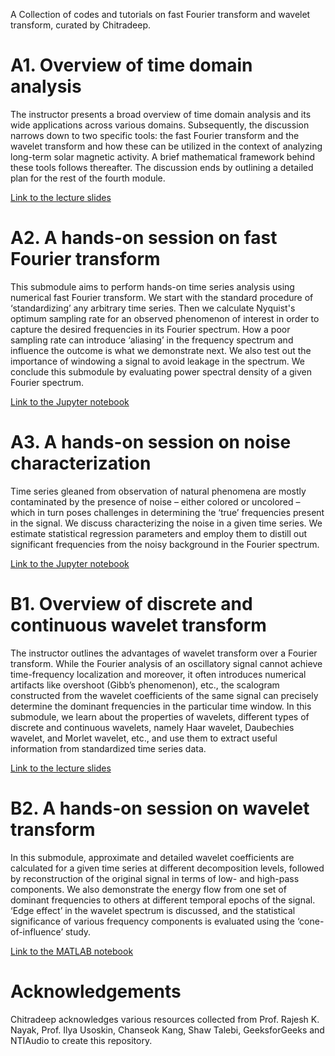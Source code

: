 A Collection of codes and tutorials on fast Fourier transform and wavelet transform, curated by Chitradeep.
   			                 

# A1. Overview of time domain analysis  

The instructor presents a broad overview of time domain analysis and its wide applications across various domains. Subsequently, the discussion narrows down to two specific tools: the fast Fourier transform and the wavelet transform and how these can be utilized in the context of analyzing long-term solar magnetic activity. A brief mathematical framework behind these tools follows thereafter. The discussion ends by outlining a detailed plan for the rest of the fourth module.

[Link to the lecture slides](https://github.com/deephysics1729/Time_Domain_Analysis/blob/main/Overview.pdf)


# A2. A hands-on session on fast Fourier transform

This submodule aims to perform hands-on time series analysis using numerical fast Fourier transform. We start with the standard procedure of ‘standardizing’ any arbitrary time series. Then we calculate Nyquist's optimum sampling rate for an observed phenomenon of interest in order to capture the desired frequencies in its Fourier spectrum. How a poor sampling rate can introduce ‘aliasing’ in the frequency spectrum and influence the outcome is what we demonstrate next. We also test out the importance of windowing a signal to avoid leakage in the spectrum. We conclude this submodule by evaluating power spectral density of a given Fourier spectrum.

[Link to the Jupyter notebook](https://github.com/deephysics1729/Time_Domain_Analysis/blob/main/Fourier/01_FFT.ipynb)

# A3. A hands-on session on noise characterization 				                      
Time series gleaned from observation of natural phenomena are mostly contaminated by the presence of noise – either colored or uncolored – which in turn poses challenges in determining the ‘true’ frequencies present in the signal. We discuss characterizing the noise in a given time series. We estimate statistical regression parameters and employ them to distill out significant frequencies from the noisy background in the Fourier spectrum.

[Link to the Jupyter notebook](https://github.com/deephysics1729/Time_Domain_Analysis/blob/main/Fourier/02_Noise.ipynb)


	

# B1. Overview of discrete and continuous wavelet transform

The instructor outlines the advantages of wavelet transform over a Fourier transform. While the Fourier analysis of an oscillatory signal cannot achieve time-frequency localization and moreover, it often introduces numerical artifacts like overshoot (Gibb’s phenomenon), etc.,  the scalogram constructed from the wavelet coefficients of the same signal can precisely determine the dominant frequencies in the particular time window. In this submodule, we learn about the properties of wavelets, different types of discrete and continuous wavelets, namely Haar wavelet, Daubechies wavelet, and Morlet wavelet, etc., and use them to extract useful information from standardized time series data. 

[Link to the lecture slides](https://github.com/deephysics1729/Time_Domain_Analysis/blob/main/Wavelet/Wavelet.pdf)



# B2. A hands-on session on wavelet transform

In this submodule, approximate and detailed wavelet coefficients are calculated for a given time series at different decomposition levels, followed by reconstruction of the original signal in terms of low- and high-pass components. We also demonstrate the energy flow from one set of dominant frequencies to others at different temporal epochs of the signal. ‘Edge effect’ in the wavelet spectrum is discussed, and the statistical significance of various frequency components is evaluated using the ‘cone-of-influence’ study.

[Link to the MATLAB notebook](https://github.com/deephysics1729/Time_Domain_Analysis/blob/main/Wavelet/wavelet.mlx)

# Acknowledgements
Chitradeep acknowledges various resources collected from Prof. Rajesh K. Nayak, Prof. Ilya Usoskin, Chanseok Kang, Shaw Talebi, GeeksforGeeks and NTIAudio to create this repository.

